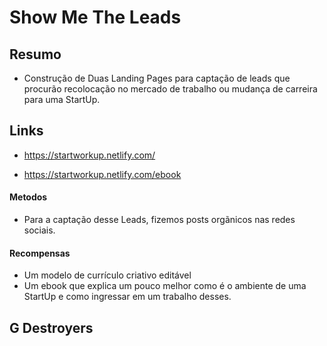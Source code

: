# Show Me The Leads

## Resumo

 - Construção de Duas Landing Pages para captação de leads que procurão recolocação no mercado de trabalho ou mudança de carreira para uma StartUp. 


## Links

 - https://startworkup.netlify.com/
 
 - https://startworkup.netlify.com/ebook

#### Metodos

 - Para a captação desse Leads, fizemos posts orgãnicos nas redes sociais.

#### Recompensas

 - Um modelo de currículo criativo editável
 - Um ebook que explica um pouco melhor como é o ambiente de uma StartUp e como ingressar em um trabalho desses.



## G Destroyers
